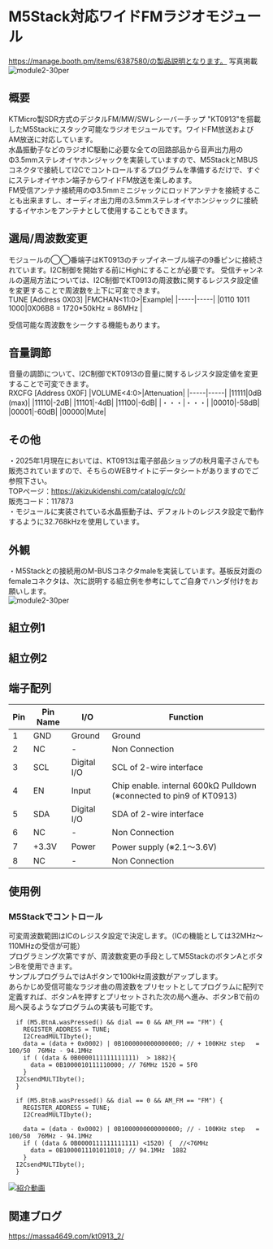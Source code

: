 # M5Stack対応ワイドFMラジオモジュール
https://manage.booth.pm/items/6387580/の製品説明となります。 
写真掲載  
![module2-30per](https://github.com/user-attachments/assets/3c74b1cb-6309-4528-93c6-1831bfa8984b)

## 概要  
KTMicro製SDR方式のデジタルFM/MW/SWレシーバーチップ "KT0913"を搭載したM5Stackにスタック可能なラジオモジュールです。ワイドFM放送およびAM放送に対応しています。  
水晶振動子などのラジオIC駆動に必要な全ての回路部品から音声出力用のΦ3.5mmステレオイヤホンジャックを実装していますので、M5StackとMBUSコネクタで接続してI2Cでコントロールするプログラムを準備するだけで、すぐにステレオイヤホン端子からワイドFM放送を楽しめます。  
FM受信アンテナ接続用のΦ3.5mmミニジャックにロッドアンテナを接続することも出来ますし、オーディオ出力用の3.5mmステレオイヤホンジャックに接続するイヤホンをアンテナとして使用することもできます。  

## 選局/周波数変更
モジュールの◯◯番端子はKT0913のチップイネーブル端子の9番ピンに接続されています。I2C制御を開始する前にHighにすることが必要です。
受信チャンネルの選局方法については、I2C制御でKT0913の周波数に関するレジスタ設定値を変更することで周波数を上下に可変できます。  
TUNE [Address 0X03]
|FMCHAN<11:0>|Example|
|-----|-----|
|0110 1011 1000|0X06B8 = 1720*50kHz = 86MHz |

受信可能な周波数をシークする機能もあります。  




## 音量調節
音量の調節について、I2C制御でKT0913の音量に関するレジスタ設定値を変更することで可変できます。  
RXCFG [Address 0X0F]
|VOLUME<4:0>|Attenuation|
|-----|-----|
|11111|0dB (max)|
|11110|-2dB|
|11101|-4dB|
|11100|-6dB|
|・・・|・・・|
|00010|-58dB|
|00001|-60dB|
|00000|Mute|

## その他
・2025年1月現在においては、KT0913は電子部品ショップの秋月電子さんでも販売されていますので、そちらのWEBサイトにデータシートがありますのでご参照下さい。  
TOPページ：https://akizukidenshi.com/catalog/c/c0/  
販売コード：117873  
・モジュールに実装されている水晶振動子は、デフォルトのレジスタ設定で動作するように32.768kHzを使用しています。

## 外観
・M5Stackとの接続用のM-BUSコネクタmaleを実装しています。基板反対面のfemaleコネクタは、次に説明する組立例を参考にしてご自身でハンダ付けをお願いします。  
![module2-30per](https://github.com/user-attachments/assets/3c74b1cb-6309-4528-93c6-1831bfa8984b)

## 組立例1  


## 組立例2  





## 端子配列
|Pin|Pin Name|I/O|Function|
|-----|-----|-----|-----|
|1|GND|Ground|Ground|
|2|NC|-|Non Connection|
|3|SCL|Digital I/O|SCL of 2-wire interface|
|4|EN|Input|Chip enable. internal 600kΩ Pulldown (※connected to pin9 of KT0913)|
|5|SDA|Digital I/O|SDA of 2-wire interface|
|6|NC|-|Non Connection|
|7|+3.3V|Power|Power supply (※2.1～3.6V)|
|8|NC|-|Non Connection|

## 使用例

### M5Stackでコントロール

可変周波数範囲はICのレジスタ設定で決定します。（ICの機能としては32MHz～110MHzの受信が可能）  
プログラミング次第ですが、周波数変更の手段としてM5StackのボタンAとボタンBを使用できます。  
サンプルプログラムではAボタンで100kHz周波数がアップします。  
あらかじめ受信可能なラジオ曲の周波数をプリセットとしてプログラムに配列で定義すれば、ボタンAを押すとプリセットされた次の局へ進み、ボタンBで前の局へ戻るようなプログラムの実装も可能です。
```
  if (M5.BtnA.wasPressed() && dial == 0 && AM_FM == "FM") {
    REGISTER_ADDRESS = TUNE;
    I2CreadMULTIbyte();
    data = (data + 0x0002) | 0B1000000000000000; // + 100KHz step   = 100/50  76MHz - 94.1MHz
    if ( (data & 0B0000111111111111)  > 1882){
      data = 0B1000010111110000; // 76MHz 1520 = 5F0
    }
  I2CsendMULTIbyte();
  }

  if (M5.BtnB.wasPressed() && dial == 0 && AM_FM == "FM") {
    REGISTER_ADDRESS = TUNE;
    I2CreadMULTIbyte();

    data = (data - 0x0002) | 0B1000000000000000; // - 100KHz step   = 100/50  76MHz - 94.1MHz
    if ( (data & 0B0000111111111111) <1520) {  //<76MHz
      data = 0B1000011101011010; // 94.1MHz  1882
    }
  I2CsendMULTIbyte();
  }
```

[![紹介動画]()](https://youtu.be/vZIJL4G87UQ)

## 関連ブログ
https://massa4649.com/kt0913_2/  

